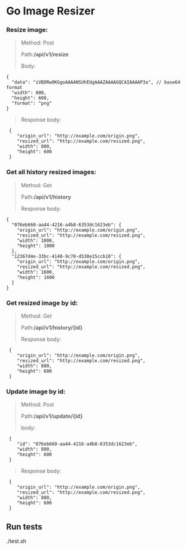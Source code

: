 # Go Image Resizer

### Resize image:

>Method: Post
>
>Path:**/api/v1/resize**
>
>Body:

```json5
{
  "data": "iVBORw0KGgoAAAANSUhEUgAAAZAAAAGQCAIAAAAP3a", // base64 format
  "width": 800,
  "height": 600,
  "format": "png"
}
```
> Response body:

```json5
 {
    "origin_url": "http://example.com/origin.png",
    "resized_url": "http://example.com/resized.png",
    "width": 800,
    "height": 600
 }
```

### Get all history resized images:

>Method: Get
>
>Path:**/api/v1/history**
>
> Response body:

```json5
{
  "076eb660-aa44-4216-a4b8-6353dc1623eb": {
    "origin_url": "http://example.com/origin.png",
    "resized_url": "http://example.com/resized.png",
    "width": 1000,
    "height": 1000
  },
  "12367d4e-33bc-4148-9c70-d538e15ccb10": {
    "origin_url": "http://example.com/origin.png",
    "resized_url": "http://example.com/resized.png",
    "width": 1600,
    "height": 1600
  }
}
```

### Get resized image by id:

>Method: Get
>
>Path:**/api/v1/history/{id}**
>
> Response body:

```json5
 {
    "origin_url": "http://example.com/origin.png",
    "resized_url": "http://example.com/resized.png",
    "width": 800,
    "height": 600
 }
```

### Update image by id:

>Method: Post
>
>Path:**/api/v1/update/{id}**
>
> body:

```json5
 {
    "id": "076eb660-aa44-4216-a4b8-6353dc1623eb",
    "width": 800,
    "height": 600
 }
```

> Response body:

```json5
 {
    "origin_url": "http://example.com/origin.png",
    "resized_url": "http://example.com/resized.png",
    "width": 800,
    "height": 600
 }
```

## Run tests

./test.sh
